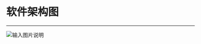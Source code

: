 # 软件架构图
- - -
![输入图片说明](https://foruda.gitee.com/images/1722569328704494018/e84442b6_1766278.png "屏幕截图")